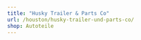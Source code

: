 ```yaml
---
title: "Husky Trailer & Parts Co"
url: /houston/husky-trailer-und-parts-co/
shop: Autoteile
---
```

